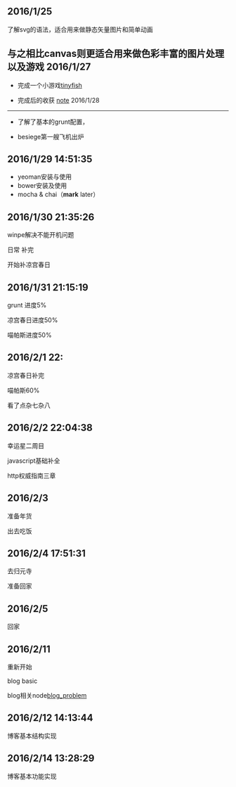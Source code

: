 2016/1/25
----------
了解svg的语法，适合用来做静态矢量图片和简单动画

与之相比canvas则更适合用来做色彩丰富的图片处理以及游戏
2016/1/27  
----------
- 完成一个小游戏[tinyfish](https://github.com/honeypigs/secondYear/tree/master/tinyFish)

- 完成后的收获	[note](https://github.com/honeypigs/secondYear/blob/master/redrock_weeknote/tinyfish.md)
2016/1/28 
----------
- 了解了基本的grunt配置，
 
- besiege第一艘飞机出炉

2016/1/29 14:51:35 
----------
- yeoman安装与使用
- bower安装及使用
- mocha & chai（**mark** later）

2016/1/30 21:35:26 
----------
winpe解决不能开机问题

日常 补完

开始补凉宫春日

2016/1/31 21:15:19 
----------

grunt 进度5%

凉宫春日进度50%

喵帕斯进度50%

2016/2/1 22:
----------
凉宫春日补完

喵帕斯60%

看了点杂七杂八

2016/2/2 22:04:38 
----------

幸运星二周目

javascript基础补全

http权威指南三章

2016/2/3
----------

准备年货

出去吃饭

2016/2/4 17:51:31 
----------

去归元寺

准备回家

2016/2/5 
----------

回家

2016/2/11
----------

重新开始

blog basic

blog相关node[blog_problem](https://github.com/honeypigs/secondYear/tree/master/redrock_weeknote/blog_problem)

2016/2/12 14:13:44 
----------

博客基本结构实现

2016/2/14 13:28:29 
----------

博客基本功能实现



